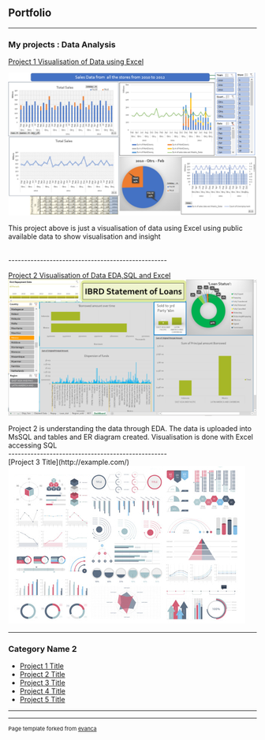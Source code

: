 ## Portfolio

---

### My projects : Data Analysis 

[Project 1 Visualisation of Data using Excel](/cap1/Capstone_1_Retail_Sales_Analysis.pdf)

<img src="images/Screenshot_Cap1.png?raw=true"/>

<p>This project above is just a visualisation of data using Excel using public available data to show visualisation and insight</p>
  <br>
--------------------------------------------------
  
[Project 2 Visualisation of Data EDA,SQL and Excel](/cap2/Journal.pdf)
<img src="images/Screenshot_cap2.png?raw=true"/>

<p> Project 2 is understanding the data through EDA. The data is uploaded into MsSQL and tables and ER diagram created. Visualisation is done with Excel accessing SQL
<br>
--------------------------------------------------
  
<br>
[Project 3 Title](http://example.com/)
<img src="images/dummy_thumbnail.jpg?raw=true"/>

---

### Category Name 2

- [Project 1 Title](http://example.com/)
- [Project 2 Title](http://example.com/)
- [Project 3 Title](http://example.com/)
- [Project 4 Title](http://example.com/)
- [Project 5 Title](http://example.com/)

---




---
<p style="font-size:11px">Page template forked from <a href="https://github.com/evanca/quick-portfolio">evanca</a></p>
<!-- Remove above link if you don't want to attibute -->
